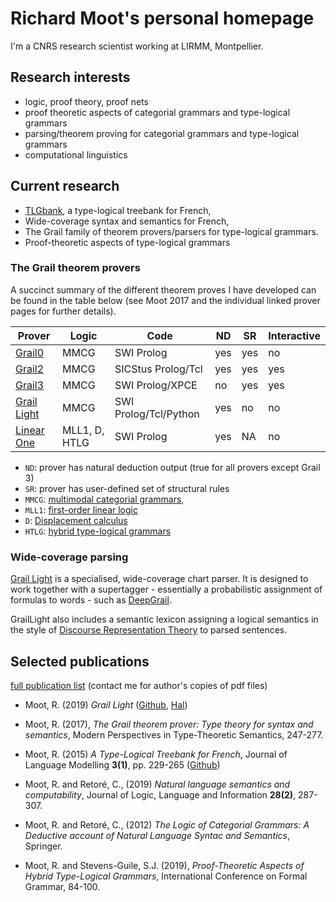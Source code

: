 # Richard Moot's personal homepage


I'm a CNRS research scientist working at LIRMM, Montpellier.

## Research interests

* logic, proof theory, proof nets
* proof theoretic aspects of categorial grammars and type-logical grammars
* parsing/theorem proving for categorial grammars and type-logical grammars
* computational linguistics

## Current research

* [TLGbank](https://richardmoot.github.io/TLGbank/), a type-logical treebank  for French,
* Wide-coverage syntax and semantics for French,
* The Grail family of theorem provers/parsers for type-logical grammars.
* Proof-theoretic aspects of type-logical grammars

### The Grail theorem provers

A succinct summary of the different theorem proves I have developed can be found in the table below (see Moot 2017 and the individual linked prover pages for further details). 

| Prover       | Logic           | Code | ND  | SR | Interactive |
|---------|----------|-----|-----|-----| -----|
| [Grail0](https://github.com/RichardMoot/Grail0) | MMCG | SWI Prolog |yes | yes | no |
| [Grail2](https://github.com/RichardMoot/Grail2) | MMCG | SICStus Prolog/Tcl|  yes | yes | yes |
| [Grail3](https://github.com/RichardMoot/Grail) | MMCG | SWI Prolog/XPCE | no | yes | yes |
| [Grail Light](https://github.com/RichardMoot/GrailLight) | MMCG | SWI Prolog/Tcl/Python | yes | no | no |
| [Linear One](https://github.com/RichardMoot/LinearOne) | MLL1, D, HTLG | SWI Prolog | yes | NA | no |

* `ND`: prover has natural deduction output (true for all provers except Grail 3)
* `SR`: prover has user-defined set of structural rules 
* `MMCG`: [multimodal categorial grammars](https://academic.oup.com/jigpal/article/3/2-3/371/732861), 
* `MLL1`: [first-order linear logic](https://hal.archives-ouvertes.fr/hal-00826416)
* `D`: [Displacement calculus](https://link.springer.com/article/10.1007/s10849-010-9129-2)
* `HTLG`: [hybrid type-logical grammars](https://www.researchgate.net/publication/268982205_Hybrid_Type-Logical_Categorial_Grammar)

### Wide-coverage parsing
 [Grail Light](https://github.com/RichardMoot/GrailLight) is a specialised, wide-coverage chart parser. It is designed to work together with a supertagger - essentially a probabilistic assignment of formulas to words - such as [DeepGrail](https://richardmoot.github.io/DeepGrail/).

GrailLight also includes a semantic lexicon assigning a logical semantics in the style of [Discourse Representation Theory](https://en.wikipedia.org/wiki/Discourse_representation_theory) to parsed sentences. 

## Selected publications

[full publication list](https://scholar.google.fr/citations?user=l8_rzAoAAAAJ&hl=nl) (contact me for author's copies of pdf files)


* Moot, R. (2019) _Grail Light_ ([Github](https://github.com/RichardMoot/GrailLight), [Hal](
https://hal.archives-ouvertes.fr/hal-02101396/))

* Moot, R. (2017), _The Grail theorem prover: Type theory for syntax and semantics_, Modern Perspectives in Type-Theoretic Semantics, 247-277.

* Moot, R. (2015) _A Type-Logical Treebank for French_, Journal of
Language Modelling **3(1)**, pp. 229-265 ([Github](https://richardmoot.github.io/TLGbank/))

* Moot, R. and Retoré, C., (2019) _Natural language semantics and computability_, Journal of
Logic, Language and Information **28(2)**, 287-307.

* Moot, R. and Retoré, C., (2012) _The Logic of Categorial Grammars: A Deductive account of Natural Language Syntac and Semantics_, Springer.

* Moot, R. and Stevens-Guile, S.J.  (2019),  _Proof-Theoretic Aspects of Hybrid Type-Logical Grammars_, International Conference on Formal Grammar, 84-100.
